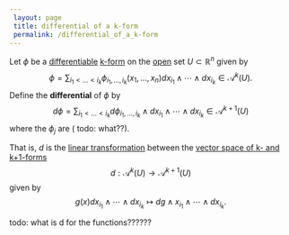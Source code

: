 ```yaml
---
 layout: page
 title: differential of a k-form
 permalink: /differential_of_a_k-form
---
```

Let $\phi$ be a [differentiable](https://defsmath.github.io/DefsMath/differentiable) [k-form](https://defsmath.github.io/DefsMath/differential_k-form) on the [open](https://defsmath.github.io/DefsMath/open) set $U\subset \mathbb R^n$ given by $$\phi = \sum_{i_1<\dots<i_k} \phi_{i_1,\dots,i_k}(x_1,\dots,x_n)dx_{i_1}\wedge\cdots\wedge dx_{i_k}\in \mathcal A^k(U).$$ Define the **differential** of $\phi$ by $$d\phi = \sum_{i_1<\dots<i_k} d\phi_{i_1,\dots,i_k}\wedge dx_{i_1}\wedge\cdots\wedge dx_{i_k} \in \mathcal A^{k+1}(U)$$ where the $\phi_j$ are ( todo: what??).

That is, $d$ is the [linear transformation](https://defsmath.github.io/DefsMath/linear_transformation) between the [vector space of k- and k+1-forms](https://defsmath.github.io/DefsMath/####################vector_space_of_k-_and_k+1-forms)$$d: \mathcal A^k(U) \to \mathcal A^{k+1}(U)$$ given by $$g(x)dx_{i_1} \wedge\cdots\wedge dx_{i_k} \mapsto dg\wedge x_{i_1}\wedge\cdots\wedge dx_{i_k}.$$ 

todo: what is d for the functions??????

